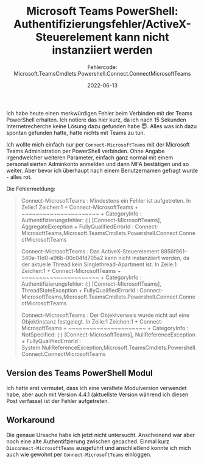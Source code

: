 ﻿---
slug: Connect-MicrosoftTeams-Authentifizierungsfehler-ActiveX
title: "Microsoft Teams PowerShell: Authentifizierungsfehler/ActiveX-Steuerelement kann nicht instanziiert werden"
subtitle: "Fehlercode: Microsoft.TeamsCmdlets.Powershell.Connect.ConnectMicrosoftTeams"
date: 2022-06-13
contenttags: [microsoft365, office365, microsoftteams, powershell]
image: /images/2022/2022-06-13_TeamsPowerShellConnect.png
---

Ich habe heute einen merkwürdigen Fehler beim Verbinden mit der Teams PowerShell erhalten. Ich notiere das hier kurz, da ich nach 15 Sekunden Internetrecherche keine Lösung dazu gefunden habe 😇. Alles was ich dazu spontan gefunden hatte, hatte nichts mit Teams zu tun.

Ich wollte mich einfach nur per `Connect-MicrosoftTeams` mit der Microsoft Teams Administration per PowerShell verbinden. Ohne Angabe irgendwelcher weiteren Parameter, einfach ganz normal mit einem personalisierten Adminkonto anmelden und dann MFA bestätigen und so weiter. Aber bevor ich überhaupt nach einem Benutzernamen gefragt wurde - alles rot.

Die Fehlermeldung:

> Connect-MicrosoftTeams : Mindestens ein Fehler ist aufgetreten.
> In Zeile:1 Zeichen:1
> \+ Connect-MicrosoftTeams
> \+ ~~~~~~~~~~~~~~~~~~~~~~
> \+ CategoryInfo : Authentifizierungsfehler: (:) [Connect-MicrosoftTeams], AggregateException
> \+ FullyQualifiedErrorId : Connect-MicrosoftTeams,Microsoft.TeamsCmdlets.Powershell.Connect.ConnectMicrosoftTeams
>
> Connect-MicrosoftTeams : Das ActiveX-Steuerelement 8856f961-340a-11d0-a96b-00c04fd705a2 kann nicht instanziiert
> werden, da der aktuelle Thread kein Singlethread-Apartment ist.
> In Zeile:1 Zeichen:1
> \+ Connect-MicrosoftTeams
> \+ ~~~~~~~~~~~~~~~~~~~~~~
> \+ CategoryInfo : Authentifizierungsfehler: (:) [Connect-MicrosoftTeams], ThreadStateException
> \+ FullyQualifiedErrorId : Connect-MicrosoftTeams,Microsoft.TeamsCmdlets.Powershell.Connect.ConnectMicrosoftTeams
>
> Connect-MicrosoftTeams : Der Objektverweis wurde nicht auf eine Objektinstanz festgelegt.
> In Zeile:1 Zeichen:1
> \+ Connect-MicrosoftTeams
> \+ ~~~~~~~~~~~~~~~~~~~~~~
> \+ CategoryInfo : NotSpecified: (:) [Connect-MicrosoftTeams], NullReferenceException
> \+ FullyQualifiedErrorId : System.NullReferenceException,Microsoft.TeamsCmdlets.Powershell.Connect.ConnectMicrosoftTeams

## Version des Teams PowerShell Modul

Ich hatte erst vermutet, dass ich eine veraltete Modulversion verwendet habe, aber auch mit Version 4.4.1 (aktuellste Version während ich diesen Post verfasse) ist der Fehler aufgetreten.

## Workaround

Die genaue Ursache habe ich jetzt nicht untersucht. Anscheinend war aber noch eine alte Authentifzierung zwischen gecached. Einmal kurz `Disconnect-MicrosoftTeams` ausgeführt und anschließend konnte ich mich auch wie gewohnt per `Connect-MicrosoftTeams` einloggen.

